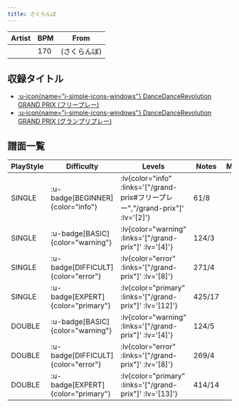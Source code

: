 ```yaml
---
title: さくらんぼ
---
```


|Artist|BPM|From|
|------|---|----|
||170|(さくらんぼ)|

## 収録タイトル

- [ :u-icon{name="i-simple-icons-windows"} DanceDanceRevolution GRAND PRIX (フリープレー)](/grand-prix#フリープレー)
- [ :u-icon{name="i-simple-icons-windows"} DanceDanceRevolution GRAND PRIX (グランプリプレー)](/grand-prix)

## 譜面一覧

|PlayStyle|Difficulty|Levels|Notes|Movie|
|---------|----------|------|-----|-----|
|SINGLE| :u-badge[BEGINNER]{color="info"} | :lv{color="info" :links='["/grand-prix#フリープレー","/grand-prix"]' :lv='[2]'} |61/8||
|SINGLE| :u-badge[BASIC]{color="warning"} | :lv{color="warning" :links='["/grand-prix"]' :lv='[4]'} |124/3||
|SINGLE| :u-badge[DIFFICULT]{color="error"} | :lv{color="error" :links='["/grand-prix"]' :lv='[8]'} |271/4||
|SINGLE| :u-badge[EXPERT]{color="primary"} | :lv{color="primary" :links='["/grand-prix"]' :lv='[12]'} |425/17||
|DOUBLE| :u-badge[BASIC]{color="warning"} | :lv{color="warning" :links='["/grand-prix"]' :lv='[4]'} |124/5||
|DOUBLE| :u-badge[DIFFICULT]{color="error"} | :lv{color="error" :links='["/grand-prix"]' :lv='[8]'} |269/4||
|DOUBLE| :u-badge[EXPERT]{color="primary"} | :lv{color="primary" :links='["/grand-prix"]' :lv='[13]'} |414/14||

